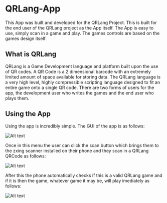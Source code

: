 # QRLang-App

This App was built and developed for the QRLang Project. This is built for the end user of the QRLang project as the App itself. The App is easy to use, simply scan in a game and play. The games controls are based on the games design itself.

## What is QRLang
QRLang is a Game Development language and platform built upon the use of QR codes. A QR Code is a 2 dimensional barcode with an extremely limited amount of space available for storing data. The QRLang language is a very high level, highly compressible scripting language designed to fit an entire game onto a single QR code. There are two forms of users for the app, the development user who writes the games and the end user who plays them.

## Using the App

Using the app is incredibly simple. The GUI of the app is as follows: 

![Alt text](http://i.imgur.com/bVKOUGa.png)

Once in this menu the user can click the scan button which brings them to the zxing scanner installed on their phone and they scan in a QRLang QRCode as follows: 

![Alt text](http://i.imgur.com/1Vsa3y4.png)

After this the phone automatically checks if this is a valid QRLang game and if it is then the game, whatever game it may be, will play imediately as follows: 

![Alt text](http://i.imgur.com/PS8xgHR.png)
